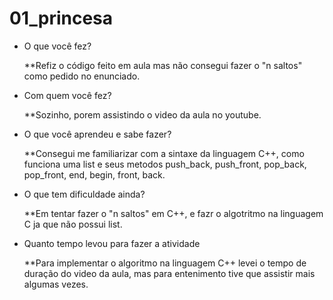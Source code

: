 # 01_princesa

* O que você fez?
	<p>**Refiz o código feito em aula
	mas não consegui fazer o "n saltos" 
	como pedido no enunciado.</p>

* Com quem você fez?
	<p>**Sozinho, porem assistindo o video da aula
	no youtube.</p>

* O que você aprendeu e sabe fazer?
	<p>**Consegui me familiarizar com a sintaxe
	da linguagem C++, como funciona uma list
	e seus metodos push_back, push_front, pop_back,
	pop_front, end, begin, front, back.</p>

* O que tem dificuldade ainda?
	<p>**Em tentar fazer o "n saltos" em C++,
	e fazr o algotritmo na linguagem C ja que não 
	possui list.</p>

* Quanto tempo levou para fazer a atividade
	<p>**Para implementar o algoritmo na linguagem C++
	levei o tempo de duração do video da aula, mas
	para entenimento tive que assistir mais algumas vezes.</p>
	
